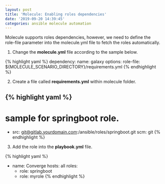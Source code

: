 ```yaml
---
layout: post
title: 'Molecule: Enabling roles dependencies'
date: '2019-09-20 14:39:45'
categories: ansible molecule automation
---
```


Molecule supports roles dependencies, however, we need to define the role-file parameter into the molecule.yml file to fetch the roles automatically.

1) Change the **molecule.yml** file according to the sample below.

{% highlight yaml %}
dependency:
  name: galaxy
  options:
    role-file: ${MOLECULE_SCENARIO_DIRECTORY}/requirements.yml
{% endhighlight %}

2) Create a file called **requirements.yml** within molecule folder.

{% highlight yaml %}
---
# sample for springboot role.
- src: git@gitlab.yourdomain.com:/ansible/roles/springboot.git
  scm: git
{% endhighlight %}


3) Add the role into the **playbook.yml** file.

{% highlight yaml %}
- name: Converge
  hosts: all
  roles:
    - role: springboot
    - role: myrole
{% endhighlight %}
